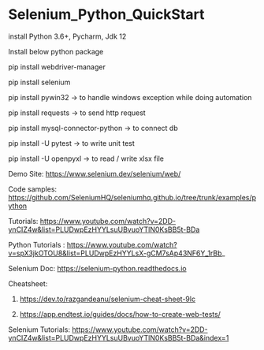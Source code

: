 # Selenium_Python_QuickStart

install Python 3.6+, Pycharm, Jdk 12

Install below python package

pip install webdriver-manager

pip install selenium

pip install pywin32 -> to handle windows exception while doing automation

pip install requests -> to send http request

pip install mysql-connector-python -> to connect db

pip install -U pytest -> to write unit test

pip install -U openpyxl -> to read / write xlsx file

Demo Site: https://www.selenium.dev/selenium/web/

Code samples: https://github.com/SeleniumHQ/seleniumhq.github.io/tree/trunk/examples/python

Tutorials: https://www.youtube.com/watch?v=2DD-ynCIZ4w&list=PLUDwpEzHYYLsuUBvuoYTlN0KsBB5t-BDa

Python Tutorials : https://www.youtube.com/watch?v=spX3jkOTOU8&list=PLUDwpEzHYYLsX-gCM7sAp43NF6Y_1rBb_

Selenium Doc: https://selenium-python.readthedocs.io

Cheatsheet:

1. https://dev.to/razgandeanu/selenium-cheat-sheet-9lc

2. https://app.endtest.io/guides/docs/how-to-create-web-tests/

Selenium Tutorials: https://www.youtube.com/watch?v=2DD-ynCIZ4w&list=PLUDwpEzHYYLsuUBvuoYTlN0KsBB5t-BDa&index=1
